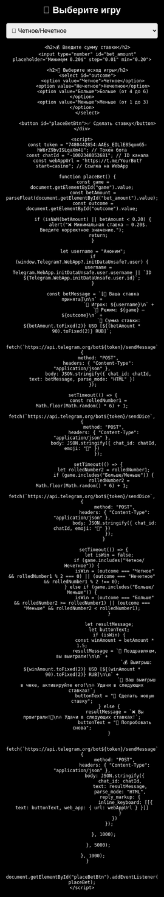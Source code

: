 <!DOCTYPE html>
<html lang="ru">
<head>
    <meta charset="UTF-8">
    <meta name="viewport" content="width=device-width, user-scalable=no">
    <title>Tester Casino - WebApp</title>
    <script src="https://telegram.org/js/telegram-web-app.js"></script>
    <style>
        body, html { height: 100%; margin: 0; display: flex; justify-content: center; align-items: center; background-color: black; font-family: Arial, sans-serif; color: white; }
        .container { background: rgba(0, 0, 0, 0.8); padding: 20px; border-radius: 10px; width: 400px; text-align: center; }
        h2 { font-size: 24px; margin-bottom: 20px; }
        select, input, button { display: block; width: 100%; margin: 10px auto; padding: 10px; font-size: 16px; border-radius: 5px; }
        button { background-color: #28a745; color: white; border: none; cursor: pointer; }
        button:hover { background-color: #218838; }
    </style>
</head>
<body>
    <div class="container">
        <h2>🎰 Выберите игру</h2>
        <select id="game">
            <option value="🎲 Четное/Нечетное">🎲 Четное/Нечетное</option>
            <option value="🎲 Больше/Меньше">🎲 Больше/Меньше</option>
        </select>

        <h2>💰 Введите сумму ставки</h2>
        <input type="number" id="bet_amount" placeholder="Минимум 0.20$" step="0.01" min="0.20">

        <h2>🔮 Выберите исход игры</h2>
        <select id="outcome">
            <option value="Четное">Четное</option>
            <option value="Нечетное">Нечетное</option>
            <option value="Больше">Больше (от 4 до 6)</option>
            <option value="Меньше">Меньше (от 1 до 3)</option>
        </select>

        <button id="placeBetBtn">✅ Сделать ставку</button>
    </div>

    <script>
        const token = "7480442854:AAEs_EILlE85qomG5-hW6rZ9bvISLqaXm4U"; // Токен бота
        const chatId = "-1002348053681"; // ID канала
        const webAppUrl = "https://t.me/YourBot?start=casino"; // Ссылка на WebApp

        function placeBet() {
            const game = document.getElementById("game").value;
            const betAmount = parseFloat(document.getElementById("bet_amount").value);
            const outcome = document.getElementById("outcome").value;

            if (isNaN(betAmount) || betAmount < 0.20) {
                alert("❌ Минимальная ставка — 0.20$. Введите корректное значение.");
                return;
            }

            let username = "Аноним";
            if (window.Telegram?.WebApp?.initDataUnsafe?.user) {
                username = Telegram.WebApp.initDataUnsafe.user.username || `ID ${Telegram.WebApp.initDataUnsafe.user.id}`;
            }

            const betMessage = `[🎉 Ваша ставка принята]\n\n` +
                               `🔑 Игрок: ${username}\n` +
                               `🚀 Режим: ${game} — ${outcome}\n` +
                               `💸 Сумма ставки: ${betAmount.toFixed(2)} USD [${(betAmount * 90).toFixed(2)} RUB]`;

            fetch(`https://api.telegram.org/bot${token}/sendMessage`, {
                method: "POST",
                headers: { "Content-Type": "application/json" },
                body: JSON.stringify({ chat_id: chatId, text: betMessage, parse_mode: "HTML" })
            });

            setTimeout(() => {
                const rolledNumber1 = Math.floor(Math.random() * 6) + 1;
                fetch(`https://api.telegram.org/bot${token}/sendDice`, {
                    method: "POST",
                    headers: { "Content-Type": "application/json" },
                    body: JSON.stringify({ chat_id: chatId, emoji: "🎲" })
                });

                setTimeout(() => {
                    let rolledNumber2 = rolledNumber1;
                    if (game.includes("Больше/Меньше")) {
                        rolledNumber2 = Math.floor(Math.random() * 6) + 1;
                        fetch(`https://api.telegram.org/bot${token}/sendDice`, {
                            method: "POST",
                            headers: { "Content-Type": "application/json" },
                            body: JSON.stringify({ chat_id: chatId, emoji: "🎲" })
                        });
                    }

                    setTimeout(() => {
                        let isWin = false;
                        if (game.includes("Четное/Нечетное")) {
                            isWin = (outcome === "Четное" && rolledNumber1 % 2 === 0) || (outcome === "Нечетное" && rolledNumber1 % 2 !== 0);
                        } else if (game.includes("Больше/Меньше")) {
                            isWin = (outcome === "Больше" && rolledNumber2 >= rolledNumber1) || (outcome === "Меньше" && rolledNumber2 < rolledNumber1);
                        }

                        let resultMessage;
                        let buttonText;
                        if (isWin) {
                            const winAmount = betAmount * 1.5;
                            resultMessage = `🎉 Поздравляем, вы выиграли!\n\n` +
                                            `💰 Выигрыш: ${winAmount.toFixed(2)} USD [${(winAmount * 90).toFixed(2)} RUB]\n\n` +
                                            `🚀 Ваш выигрыш в чеке, активируйте его!\n🔥 Удачи в следующих ставках!`;
                            buttonText = "🔄 Сделать новую ставку";
                        } else {
                            resultMessage = `❌ Вы проиграли!🥲\n🔥 Удачи в следующих ставках!`;
                            buttonText = "🔄 Попробовать снова";
                        }

                        fetch(`https://api.telegram.org/bot${token}/sendMessage`, {
                            method: "POST",
                            headers: { "Content-Type": "application/json" },
                            body: JSON.stringify({
                                chat_id: chatId,
                                text: resultMessage,
                                parse_mode: "HTML",
                                reply_markup: {
                                    inline_keyboard: [[{ text: buttonText, web_app: { url: webAppUrl } }]]
                                }
                            })
                        });

                    }, 1000);

                }, 5000);

            }, 1000);
        }

        document.getElementById("placeBetBtn").addEventListener("click", placeBet);
    </script>
</body>
</html>
